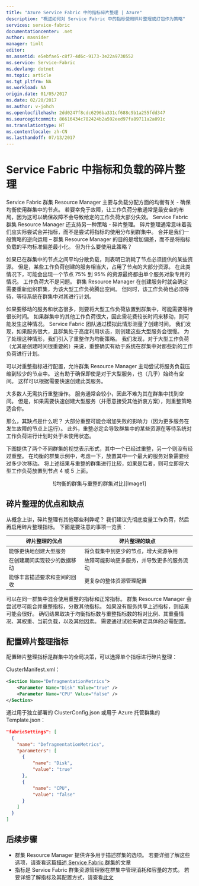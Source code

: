```yaml
---
title: "Azure Service Fabric 中的指标碎片整理 | Azure"
description: "概述如何对 Service Fabric 中的指标使用碎片整理或打包作为策略"
services: service-fabric
documentationcenter: .net
author: masnider
manager: timlt
editor: 
ms.assetid: e5ebfae5-c8f7-4d6c-9173-3e22a9730552
ms.service: Service-Fabric
ms.devlang: dotnet
ms.topic: article
ms.tgt_pltfrm: NA
ms.workload: NA
origin.date: 01/05/2017
ms.date: 02/20/2017
ms.author: v-johch
ms.openlocfilehash: 2dd0247f8cdc6296ba331cf688c9b1a255fdd347
ms.sourcegitcommit: 86616434c782424b2a592eed97fa89711a2a091c
ms.translationtype: HT
ms.contentlocale: zh-CN
ms.lasthandoff: 07/13/2017
---
```

# <a name="defragmentation-of-metrics-and-load-in-service-fabric"></a>Service Fabric 中指标和负载的碎片整理
Service Fabric 群集 Resource Manager 主要与负载分配方面的均衡有关 - 确保均衡使用群集中的节点。 若要幸免于故障，让工作负荷分散通常是最安全的布局，因为这可以确保故障不会导致给定的工作负荷大部分失效。 Service Fabric 群集 Resource Manager 还支持另一种策略 - 碎片整理。 碎片整理通常意味着我们应实际尝试合并指标，而不是尝试将指标的使用分布到群集中。 合并是我们一般策略的逆向运用 – 群集 Resource Manager 的目的是增加偏差，而不是将指标负载的平均标准偏差最小化。 但为什么要使用此策略？

如果已在群集中的节点之间平均分散负载，则表明已消耗了节点必须提供的某些资源。 但是，某些工作负荷创建的服务相当大，占用了节点的大部分资源。 在此类情况下，可能会出现一个节点 75% 到 95% 的资源最终都由单个服务对象专用的情况。 工作负荷大不是问题。 群集 Resource Manager 在创建服务时就会确定需要重新组织群集，为该大型工作负荷腾出空间。 但同时，该工作负荷也必须等待，等待系统在群集中对其进行计划。

如果要移动的服务和状态很多，则要将大型工作负荷放置到群集中，可能需要等待很长时间。 如果群集中的其他工作负荷很大，因此需花费较长时间来移动，则可能发生这种情况。 Service Fabric 团队通过模拟此情形测量了创建时间。 我们发现，如果服务很大，且群集处于高度利用状态，则创建这些大型服务会很慢。 为了处理这种情形，我们引入了重整作为均衡策略。 我们发现，对于大型工作负荷（尤其是创建时间很重要的）来说，重整确实有助于系统在群集中对那些新的工作负荷进行计划。

可以对重整指标进行配置，允许群集 Resource Manager 主动尝试将服务负载压缩到较少的节点中。 这有助于确保即使是对于大型服务，也（几乎）始终有空间。 这样可以根据需要快速创建此类服务。

大多数人无需执行重整操作。 服务通常会较小，因此不难为其在群集中找到空间。 但是，如果需要快速创建大型服务（并愿意接受其他折衷方案），则重整策略适合你。

那么，其缺点是什么呢？ 大部分重整可能会增加失败的影响力（因为更多服务在发生故障的节点上运行）。 此外，重整必定会导致群集中的某些资源在等待系统对工作负荷进行计划时处于未使用状态。

下图提供了两个不同群集的视觉表示形式，其中一个已经过重整，另一个则没有经过重整。 在均衡的群集示例中，考虑一下，放置其中一个最大的服务对象需要经过多少次移动。 将上述结果与重整的群集进行比较，如果是后者，则可立即将大型工作负荷放置到节点 4 或 5 上面。

<center>
![均衡的群集与重整的群集对比][Image1]
</center>

## <a name="defragmentation-pros-and-cons"></a>碎片整理的优点和缺点
从概念上讲，碎片整理有其他哪些利弊呢？ 我们建议先彻底度量工作负荷，然后再启用碎片整理指标。 下面是要注意的事项一览表：

| 碎片整理的优点 | 碎片整理的缺点 |
| --- | --- |
| 能够更快地创建大型服务 |将负载集中到更少的节点，增大资源争用 |
| 在创建期间实现较少的数据移动 |故障可能影响更多服务，并导致更多的服务流动 |
| 能够丰富描述要求和空间的回收 |更复杂的整体资源管理配置 |

可以在同一群集中混合使用重整的指标和正常指标。 群集 Resource Manager 会尝试尽可能合并重整指标，分散其他指标。 如果没有服务共享上述指标，则结果可能会很好。 确切结果取决于均衡指标数与重整指标数的相对比例、其重叠情况、其权重、当前负载，以及其他因素。 需要通过试验来确定具体的必需配置。

## <a name="configuring-defragmentation-metrics"></a>配置碎片整理指标
配置碎片整理指标是群集中的全局决策，可以选择单个指标进行碎片整理：

ClusterManifest.xml：

```xml
<Section Name="DefragmentationMetrics">
    <Parameter Name="Disk" Value="true" />
    <Parameter Name="CPU" Value="false" />
</Section>
```

通过用于独立部署的 ClusterConfig.json 或用于 Azure 托管群集的 Template.json：

```json
"fabricSettings": [
  {
    "name": "DefragmentationMetrics",
    "parameters": [
      {
          "name": "Disk",
          "value": "true"
      },
      {
          "name": "CPU",
          "value": "false"
      }
    ]
  }
]
```

## <a name="next-steps"></a>后续步骤
- 群集 Resource Manager 提供许多用于描述群集的选项。 若要详细了解这些选项，请查看这篇[描述 Service Fabric 群集](./service-fabric-cluster-resource-manager-cluster-description.md)的文章
- 指标是 Service Fabric 群集资源管理器在群集中管理消耗和容量的方式。 若要详细了解指标及其配置方式，请查看[此文](./service-fabric-cluster-resource-manager-metrics.md)

[Image1]:./media/service-fabric-cluster-resource-manager-defragmentation-metrics/balancing-defrag-compared.png